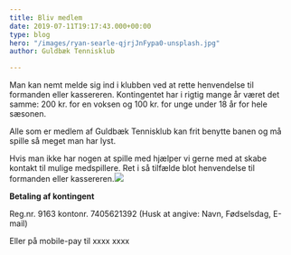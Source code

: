 ```yaml
---
title: Bliv medlem
date: 2019-07-11T19:17:43.000+00:00
type: blog
hero: "/images/ryan-searle-qjrjJnFypa0-unsplash.jpg"
author: Guldbæk Tennisklub

---
```

Man kan nemt melde sig ind i klubben ved at rette henvendelse til formanden eller kassereren. Kontingentet har i rigtig mange år været det samme: 200 kr. for en voksen og 100 kr. for unge under 18 år for hele sæsonen.

Alle som er medlem af Guldbæk Tennisklub kan frit benytte banen og må spille så meget man har lyst.

Hvis man ikke har nogen at spille med hjælper vi gerne med at skabe kontakt til mulige medspillere. Ret i så tilfælde blot henvendelse til formanden eller kassereren.![](/images/ben-hershey-K9HgyI3qmqA-unsplash.jpg)

**Betaling af kontingent**

Reg.nr. 9163 kontonr. 7405621392 (Husk at angive: Navn, Fødselsdag, E-mail)

Eller på mobile-pay til xxxx xxxx